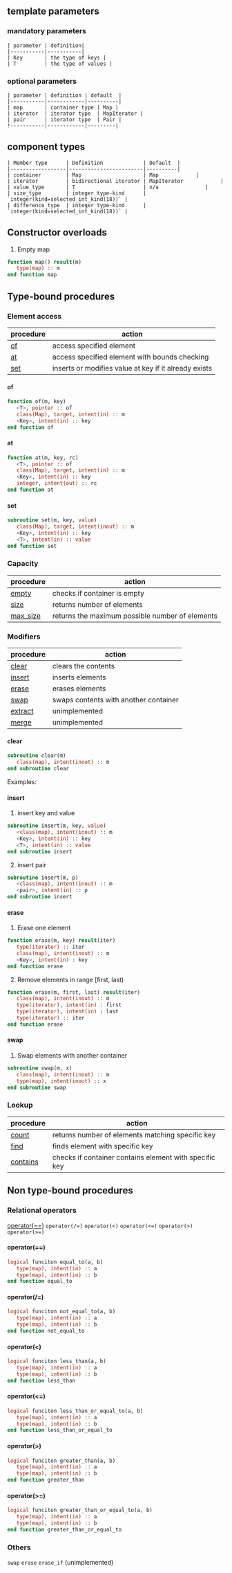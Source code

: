 ## template parameters

### mandatory parameters

	| parameter | definition|
	|-----------|-----------|
	| Key       | the type of keys |
	| T         | the type of values |
 
### optional parameters 
 
	| parameter | definition | default  |
	|-----------|------------|----------|
	| map       | container type | Map |
	| iterator  | iterator type  | MapIterator |
	| pair      | iterator type  | Pair |
	!-----------|------------|---------|
 


## component types

	| Member type      | Definition             | Default  |
	|------------------|------------------------|----------|
	| container        | Map                    | Map            |
	| iterator         | bidirectional iterator | MapIterator            |
	| value_type       | T                      | n/a               |
	| size_type        | integer type-kind      | `integer(kind=selected_int_kind(18))` |
	| difference_type  | integer type-kind      | `integer(kind=selected_int_kind(18))` |
	

## Constructor overloads

1. Empty map
``` f90
function map() result(m)
   type(map) :: m
end function map
```

## Type-bound procedures

### Element access

| procedure |  action |
|-|-|
[of](#of) | access specified element |
[at](#at) | access specified element with bounds checking |
[set](#set) | inserts or modifies value at key if it already exists

#### of

``` f90
function of(m, key)
   <T>, pointer :: of
   class(Map), target, intent(in) :: m
   <Key>, intent(in) :: key
end function of
```

#### at

``` f90
function at(m, key, rc)
   <T>, pointer :: of
   class(Map), target, intent(in) :: m
   <Key>, intent(in) :: key
   integer, intent(out) :: rc
end function at
```

#### set

``` f90
subroutine set(m, key, value)
   class(Map), target, intent(inout) :: m
   <Key>, intent(in) :: key
   <T>, intent(in) :: value
end function set
```


### Capacity
| procedure |  action |
|-|-|
|[empty](#empty) | checks if container is empty |
|[size](#size)   | returns number of elements   |
|[max_size](#max_size) | returns the maximum possible number of elements |


### Modifiers

| procedure       | action |
|- |-   |
| [clear](#clear)         | clears the contents                   |
| [insert](#insert)       | inserts elements                      |
| [erase](#erase)         | erases elements                       |
| [swap](#swap)           | swaps contents with another container |
| [extract](#extract)     | unimplemented                         |
| [merge](#merge)         | unimplemented                         |


#### clear
```f90
subroutine clear(m)
   class(map), intent(inout) :: m
end subroutine clear
```

Examples:

#### insert
1. insert key and value
```f90
subroutine insert(m, key, value)
   <class(map), intent(inout) :: m
   <Key>, intent(in) :: key
   <T>, intent(in) :: value
end subroutine insert
```
2. insert pair
```f90
subroutine insert(m, p)
   <class(map), intent(inout) :: m
   <pair>, intent(in) :: p
end subroutine insert
```

#### erase
1. Erase one element
```f90
function erase(m, key) result(iter)
   type(iterator) :: iter
   class(map), intent(inout) :: m
   <Key>, intent(in) : key
end function erase
```

2. Remove elements in range [first, last)
```f90
function erase(m, first, last) result(iter)
   class(map), intent(inout) :: m
   type(iterator), intent(in) : first
   type(iterator), intent(in) : last
   type(iterator) :: iter
end function erase
```


#### swap

1. Swap elements with another container

``` f90
subroutine swap(m, x)
   class(map), intent(inout) :: m
   type(map), intent(inout) :: x
end subroutine swap
```




### Lookup

| procedure       | action |
|- |-   |
| [count](#count)         | returns number of elements matching specific key |
| [find](#find)         | finds element with specific key |
| [contains](#contains)         | checks if container contains element with specific key |



## Non type-bound procedures

### Relational operators

[operator(==)](#operator(==))
`operator(/=)`
`operator(<)`
`operator(<=)`
`operator(>)`
`operator(>=)`

#### operator(==)

``` f90
logical funciton equal_to(a, b)
   type(map), intent(in) :: a
   type(map), intent(in) :: b
end function equal_to
```

#### operator(/=)

``` f90
logical funciton not_equal_to(a, b)
   type(map), intent(in) :: a
   type(map), intent(in) :: b
end function not_equal_to
```

#### operator(<)

``` f90
logical funciton less_than(a, b)
   type(map), intent(in) :: a
   type(map), intent(in) :: b
end function less_than
```

#### operator(<=)

``` f90
logical funciton less_than_or_equal_to(a, b)
   type(map), intent(in) :: a
   type(map), intent(in) :: b
end function less_than_or_equal_to
```

#### operator(>)

``` f90
logical funciton greater_than(a, b)
   type(map), intent(in) :: a
   type(map), intent(in) :: b
end function greater_than
```

#### operator(>=)

``` f90
logical funciton greater_than_or_equal_to(a, b)
   type(map), intent(in) :: a
   type(map), intent(in) :: b
end function greater_than_or_equal_to
```

### Others
`swap`
`erase`
`erase_if` (unimplemented)
 
